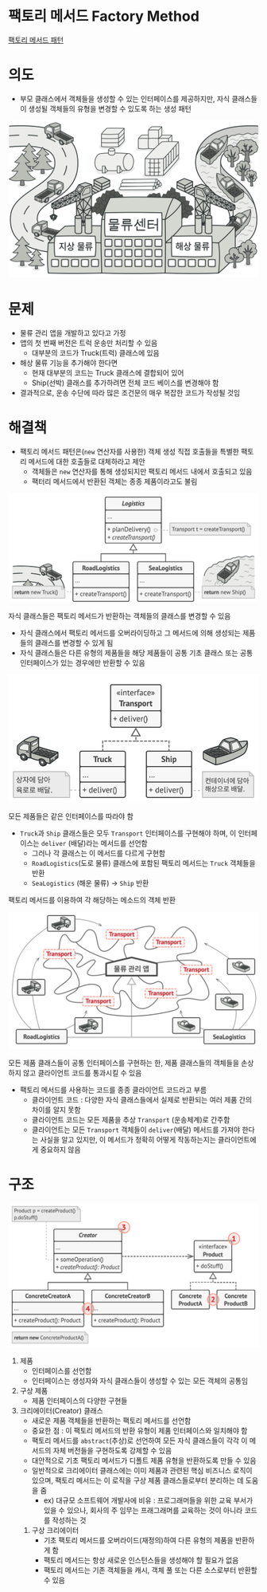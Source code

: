 # 팩토리 메서드 Factory Method

[팩토리 메서드 패턴](https://refactoring.guru/ko/design-patterns/factory-method)

# 의도

- 부모 클래스에서 객체들을 생성할 수 있는 인터페이스를 제공하지만, 자식 클래스들이 생성될 객체들의 유형을 변경할 수 있도록 하는 생성 패턴

![Untitled](%E1%84%91%E1%85%A2%E1%86%A8%E1%84%90%E1%85%A9%E1%84%85%E1%85%B5%20%E1%84%86%E1%85%A6%E1%84%89%E1%85%A5%E1%84%83%E1%85%B3%20Factory%20Method%2002c3258a19904f5284dee336d4cdfeb9/Untitled.png)

# 문제

- 물류 관리 앱을 개발하고 있다고 가정
- 앱의 첫 번째 버전은 트럭 운송만 처리할 수 있음
  - 대부분의 코드가 Truck(트럭) 클래스에 있음
- 해상 물류 기능을 추가해야 한다면
  - 현재 대부분의 코드는 Truck 클래스에 결합되어 있어
  - Ship(선박) 클래스를 추가하려면 전체 코드 베이스를 변경해야 함
- 결과적으로, 운송 수단에 따라 많은 조건문의 매우 복잡한 코드가 작성될 것임

# 해결책

- 팩토리 메서드 패턴은(`new` 연산자를 사용한) 객체 생성 직접 호출들을 특별한 팩토리 메서드에 대한 호출들로 대체하라고 제안
  - 객체들은 `new` 연산자를 통해 생성되지만 팩토리 메서드 내에서 호출되고 있음
  - 팩터리 메서드에서 반환된 객체는 종종 제품이라고도 불림

![자식 클래스들은 팩토리 메서드가 반환하는 객체들의 클래스를 변경할 수 있음](%E1%84%91%E1%85%A2%E1%86%A8%E1%84%90%E1%85%A9%E1%84%85%E1%85%B5%20%E1%84%86%E1%85%A6%E1%84%89%E1%85%A5%E1%84%83%E1%85%B3%20Factory%20Method%2002c3258a19904f5284dee336d4cdfeb9/Untitled%201.png)

자식 클래스들은 팩토리 메서드가 반환하는 객체들의 클래스를 변경할 수 있음

- 자식 클래스에서 팩토리 메서드를 오버라이딩하고 그 메서드에 의해 생성되는 제품들의 클래스를 변경할 수 있게 됨
- 자식 클래스들은 다른 유형의 제품들을 해당 제품들이 공통 기초 클래스 또는 공통 인터페이스가 있는 경우에만 반환할 수 있음

![모든 제품들은 같은 인터페이스를 따라야 함](%E1%84%91%E1%85%A2%E1%86%A8%E1%84%90%E1%85%A9%E1%84%85%E1%85%B5%20%E1%84%86%E1%85%A6%E1%84%89%E1%85%A5%E1%84%83%E1%85%B3%20Factory%20Method%2002c3258a19904f5284dee336d4cdfeb9/Untitled%202.png)

모든 제품들은 같은 인터페이스를 따라야 함

- `Truck`과 `Ship` 클래스들은 모두 `Transport` 인터페이스를 구현해야 하며, 이 인터페이스는 `deliver` (배달)라는 메서드를 선언함
  - 그러나 각 클래스는 이 메서드를 다르게 구현함
  - `RoadLogistics`(도로 물류) 클래스에 포함된 팩토리 메서드는 `Truck` 객체들을 반환
  - `SeaLogistics` (해운 물류) → `Ship` 반환

팩토리 메서드를 이용하여 각 해당하는 메소드의 객체 반환

![모든 제품 클래스들이 공통 인터페이스를 구현하는 한, 제품 클래스들의 객체들을 손상하지 않고 클라이언트 코드를 통과시킬 수 있음](%E1%84%91%E1%85%A2%E1%86%A8%E1%84%90%E1%85%A9%E1%84%85%E1%85%B5%20%E1%84%86%E1%85%A6%E1%84%89%E1%85%A5%E1%84%83%E1%85%B3%20Factory%20Method%2002c3258a19904f5284dee336d4cdfeb9/Untitled%203.png)

모든 제품 클래스들이 공통 인터페이스를 구현하는 한, 제품 클래스들의 객체들을 손상하지 않고 클라이언트 코드를 통과시킬 수 있음

- 팩토리 메서드를 사용하는 코드를 종종 클라이언트 코드라고 부름
  - 클라이언트 코드 : 다양한 자식 클래스들에서 실제로 반환되는 여러 제품 간의 차이를 알지 못함
  - 클라이언트 코드는 모든 제품을 추상 `Transport` (운송체계)로 간주함
  - 클라이언트는 모든 `Transport` 객체들이 `deliver`(배달) 메서드를 가져야 한다는 사실을 알고 있지만, 이 메서드가 정확히 어떻게 작동하는지는 클라이언트에게 중요하지 않음

# 구조

![Untitled](%E1%84%91%E1%85%A2%E1%86%A8%E1%84%90%E1%85%A9%E1%84%85%E1%85%B5%20%E1%84%86%E1%85%A6%E1%84%89%E1%85%A5%E1%84%83%E1%85%B3%20Factory%20Method%2002c3258a19904f5284dee336d4cdfeb9/Untitled%204.png)

1. 제품
   - 인터페이스를 선언함
   - 인터페이스는 생성자와 자식 클래스들이 생성할 수 있는 모든 객체의 공통임
2. 구상 제품
   - 제품 인터페이스의 다양한 구현들
3. 크리에이터(Creator) 클래스
   - 새로운 제품 객체들을 반환하는 팩토리 메서드를 선언함
   - 중요한 점 : 이 팩토리 메서드의 반환 유형이 제품 인터페이스와 일치해야 함
   - 팩토리 메서드를 `abstract`(추상)로 선언하여 모든 자식 클래스들이 각각 이 메서드의 자체 버전들을 구현하도록 강제할 수 있음
   - 대안적으로 기초 팩토리 메서드가 디폴트 제품 유형을 반환하도록 만들 수 있음
   - 일반적으로 크리에이터 클래스에는 이미 제품과 관련된 핵심 비즈니스 로직이 있으며, 팩토리 메서드는 이 로직을 구상 제품 클래스들로부터 분리하는 데 도움을 줌
     - ex) 대규모 소프트웨어 개발사에 비유 : 프로그래머들을 위한 교육 부서가 있을 수 있으나, 회사의 주 임무는 프래그래머를 교육하는 것이 아니라 코드를 작성하는 것
   1. 구상 크리에이터
      - 기초 팩토리 메서드를 오버라이드(재정의)하여 다른 유형의 제품을 반환하게 함
      - 팩토리 메서드는 항상 새로운 인스턴스들을 생성해야 할 필요가 없음
      - 팩토리 메서드는 기존 객체들을 캐시, 객체 풀 또는 다른 소스로부터 반환할 수 있음
